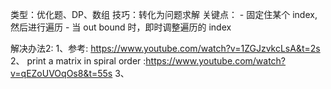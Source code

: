 

类型：优化题、DP、数组
技巧：转化为问题求解
关键点：
    - 固定住某个 index, 然后进行遍历
    - 当 out bound 时，即时调整遍历的 index



 解决办法2:
 1、参考: https://www.youtube.com/watch?v=1ZGJzvkcLsA&t=2s
 2、 print a matrix in spiral order :https://www.youtube.com/watch?v=qEZoUVOqOs8&t=55s 
 3、
